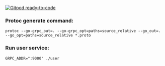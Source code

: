 [![Gitpod ready-to-code](https://img.shields.io/badge/Gitpod-ready--to--code-blue?logo=gitpod)](https://gitpod.io/#https://github.com/petersantoso94/golang-microservices)

### Protoc generate command:
```
protoc --go-grpc_out=. --go-grpc_opt=paths=source_relative --go_out=. --go_opt=paths=source_relative *.proto
```

### Run user service:
```
GRPC_ADDR=":9000" ./user
```